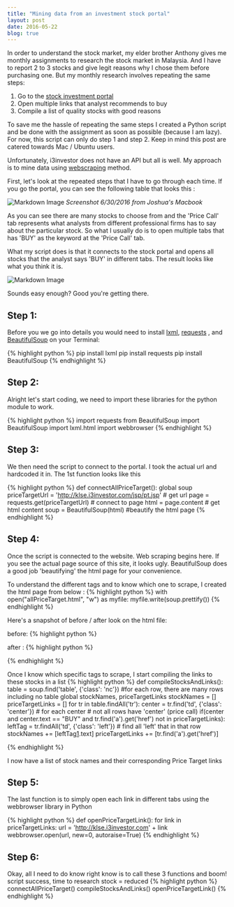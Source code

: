 ```yaml
---
title: "Mining data from an investment stock portal"
layout: post
date: 2016-05-22
blog: true
---
```


In order to understand the stock market, my elder brother Anthony gives me
monthly assignments to research the stock market in Malaysia. And I have to
report 2 to 3 stocks and give legit reasons why I chose them before
purchasing one. But my monthly research involves repeating the same steps:

1. Go to the [stock investment portal](http://klse.i3investor.com/jsp/pt.jsp)
2. Open multiple links that analyst recommends to buy
3. Compile a list of quality stocks with good reasons

To save me the hassle of repeating the same steps I created a Python script and
be done with the assignment as soon as possible (because I am lazy). For now,
this script can only do step 1 and step 2. Keep in mind this post are catered
towards Mac / Ubuntu users.

Unfortunately, i3investor does not have an API but all is well. My approach is
to mine data using [webscraping](http://docs.python-guide.org/en/latest/scenarios/scrape/)
method.

First, let's look at the repeated steps that I have to go through each time.
If you go the portal, you can see the following table that looks this :

![Markdown Image][1]
*Screenshot 6/30/2016 from Joshua's Macbook*

As you can see there are many stocks to choose from and the 'Price Call' tab
represents what analysts from different professional firms has to say about the
particular stock. So what I usually do is to open multiple tabs that has 'BUY'
as the keyword at the 'Price Call' tab.

What my script does is that it connects to the stock portal and opens all stocks
that the analyst says 'BUY' in different tabs. The result looks like what you
think it is.

![Markdown Image][2]

Sounds easy enough? Good you're getting there.

## Step 1:
Before you we go into details you
would need to install [lxml](http://lxml.de/), [requests](http://docs.python-requests.org/en/master/)
, and [BeautifulSoup](https://www.crummy.com/software/BeautifulSoup/bs4/doc/)
on your Terminal:

{% highlight python %}
pip install lxml
pip install requests
pip install BeautifulSoup
{% endhighlight %}

## Step 2:
Alright let's start coding, we need to import these libraries for the python
module to work.

{% highlight python %}
import requests
from BeautifulSoup import BeautifulSoup
import lxml.html
import webbrowser
{% endhighlight %}

## Step 3:
We then need the script to connect to the portal. I took the actual url and
hardcoded it in. The 1st function looks like this

{% highlight python %}
def connectAllPriceTarget():
    global soup
    priceTargetUrl = 'http://klse.i3investor.com/jsp/pt.jsp' # get url
    page = requests.get(priceTargetUrl) # connect to page
    html = page.content # get html content
    soup = BeautifulSoup(html) #beautify the html page
{% endhighlight %}

## Step 4:
Once the script is connected to the website. Web scraping begins here. If you
see the actual page source of this site, it looks ugly. BeautifulSoup does a
good job 'beautifying' the html page for your convenience.

To understand the different tags and to know which one to scrape, I created the
html page from below :
{% highlight python %}
with open("allPriceTarget.html", "w") as myfile:
    myfile.write(soup.prettify())
{% endhighlight %}

Here's a snapshot of before / after look on the html file:

before:
{% highlight python %}
<!DOCTYPE html PUBLIC "-//W3C//DTD XHTML 1.0 Transitional//EN" "http://www.w3.org/TR/xhtml1/DTD/xhtml1-transitional.dtd">
<html xmlns="http://www.w3.org/1999/xhtml" xml:lang="en" lang="en">
<head>      <title>Stock Price Target | I3investor</title> <meta http-equiv="content-type" content="text/html; charset=utf-8" />  <meta http-equiv="X-Frame-Options" content="deny"/> <meta name="description" content="A free and independent portal for stock investors. The portal provides aggregated investment Blogs and News, Stock Database & Quotes, Price Targets, and Watchlist/Portfolio tool for investors." /> <meta name="keywords" content="Stock Price Target,Bursa Malaysia" /> <link rel="icon"
{% endhighlight %}

after :
{% highlight python %}
<!DOCTYPE html PUBLIC "-//W3C//DTD XHTML 1.0 Transitional//EN" "http://www.w3.org/TR/xhtml1/DTD/xhtml1-transitional.dtd">
<html xmlns="http://www.w3.org/1999/xhtml" xml:lang="en" lang="en">
 <head>
  <title>
   Stock Price Target | I3investor
  </title>
  <meta http-equiv="content-type" content="text/html; charset=utf-8" />
  <meta http-equiv="X-Frame-Options" content="deny" />
  <meta name="description" content="A free and independent portal for stock investors. The portal provides aggregated investment Blogs and News, Stock Database &amp; Quotes, Price Targets, and Watchlist/Portfolio tool for investors." />
  <meta name="keywords" content="Stock Price Target,Bursa Malaysia" />
  {% endhighlight %}


Once I know which specific tags to scrape, I start compiling the links to these
stocks in a list
{% highlight python %}
def compileStocksAndLinks():
    table = soup.find('table', {'class': 'nc'})
    #for each row, there are many rows including no table
    global stockNames, priceTargetLinks
    stockNames = []
    priceTargetLinks = []
    for tr in table.findAll('tr'):
        center = tr.find('td', {'class': 'center'}) # for each center
        # not all rows have 'center' (price call)
        if(center and center.text == "BUY" and tr.find('a').get('href') not in priceTargetLinks):
            leftTag = tr.findAll('td', {'class': 'left'}) # find all 'left' that in that row
            stockNames += [leftTag[1].text]
            priceTargetLinks += [tr.find('a').get('href')]

{% endhighlight %}

I now have a list of stock names and their corresponding Price Target links

## Step 5:
The last function is to simply open each link in different tabs using the
webbrowser library in Python

{% highlight python %}
def openPriceTargetLink():
    for link in priceTargetLinks:
        url = 'http://klse.i3investor.com' + link
        webbrowser.open(url, new=0, autoraise=True)
{% endhighlight %}

## Step 6:
Okay, all I need to do know right know is to call these 3 functions and boom!
script success, time to research stock = reduced
{% highlight python %}
connectAllPriceTarget()
compileStocksAndLinks()
openPriceTargetLink()
{% endhighlight %}

[1]: https://liewsanmin.github.io/scrapeImages/allPriceTarget.jpg
[2]: https://liewsanmin.github.io/scrapeImages/scrapeResult.png
